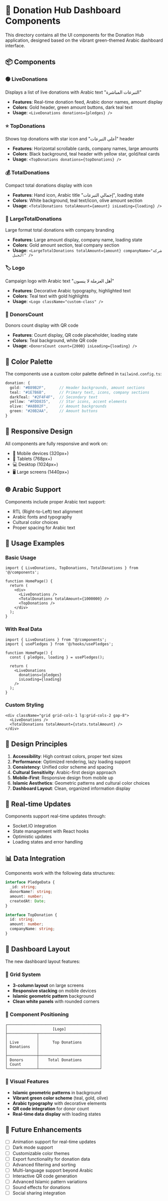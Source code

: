 # 🎨 Donation Hub Dashboard Components

This directory contains all the UI components for the Donation Hub application, designed based on the vibrant green-themed Arabic dashboard interface.

## 📦 Components

### 🟢 LiveDonations
Displays a list of live donations with Arabic text "التبرعات المباشرة"
- **Features**: Real-time donation feed, Arabic donor names, amount display
- **Colors**: Gold header, green amount buttons, dark teal text
- **Usage**: `<LiveDonations donations={pledges} />`

### ⭐ TopDonations  
Shows top donations with star icon and "أعلى التبرعات" header
- **Features**: Horizontal scrollable cards, company names, large amounts
- **Colors**: Black background, teal header with yellow star, gold/teal cards
- **Usage**: `<TopDonations donations={topDonations} />`

### 💰 TotalDonations
Compact total donations display with icon
- **Features**: Hand icon, Arabic title "إجمالي التبرعات", loading state
- **Colors**: White background, teal text/icon, olive amount section
- **Usage**: `<TotalDonations totalAmount={amount} isLoading={loading} />`

### 🏢 LargeTotalDonations
Large format total donations with company branding
- **Features**: Large amount display, company name, loading state
- **Colors**: Gold amount section, teal company section
- **Usage**: `<LargeTotalDonations totalAmount={amount} companyName="شركة الجبل" />`

### 🏷️ Logo
Campaign logo with Arabic text "أهل العزملة لا ينسون"
- **Features**: Decorative Arabic typography, highlighted text
- **Colors**: Teal text with gold highlights
- **Usage**: `<Logo className="custom-class" />`

### 👥 DonorsCount
Donors count display with QR code
- **Features**: Count display, QR code placeholder, loading state
- **Colors**: Teal background, white QR code
- **Usage**: `<DonorsCount count={2000} isLoading={loading} />`

## 🎨 Color Palette

The components use a custom color palette defined in `tailwind.config.ts`:

```typescript
donation: {
  gold: "#B89B2F",      // Header backgrounds, amount sections
  teal: "#1E7B6B",      // Primary text, icons, company sections  
  darkTeal: "#2F4F4F",  // Secondary text
  yellow: "#FDD835",    // Star icons, accent elements
  olive: "#A8B02F",     // Amount backgrounds
  green: "#20B2AA",     // Amount buttons
}
```

## 📱 Responsive Design

All components are fully responsive and work on:
- 📱 Mobile devices (320px+)
- 📱 Tablets (768px+) 
- 💻 Desktop (1024px+)
- 🖥️ Large screens (1440px+)

## 🌐 Arabic Support

Components include proper Arabic text support:
- RTL (Right-to-Left) text alignment
- Arabic fonts and typography
- Cultural color choices
- Proper spacing for Arabic text

## 🔧 Usage Examples

### Basic Usage
```tsx
import { LiveDonations, TopDonations, TotalDonations } from '@/components';

function HomePage() {
  return (
    <div>
      <LiveDonations />
      <TotalDonations totalAmount={1000000} />
      <TopDonations />
    </div>
  );
}
```

### With Real Data
```tsx
import { LiveDonations } from '@/components';
import { usePledges } from '@/hooks/usePledges';

function HomePage() {
  const { pledges, loading } = usePledges();
  
  return (
    <LiveDonations 
      donations={pledges} 
      isLoading={loading}
    />
  );
}
```

### Custom Styling
```tsx
<div className="grid grid-cols-1 lg:grid-cols-2 gap-8">
  <LiveDonations />
  <TotalDonations totalAmount={stats.totalAmount} />
</div>
```

## 🎯 Design Principles

1. **Accessibility**: High contrast colors, proper text sizes
2. **Performance**: Optimized rendering, lazy loading support
3. **Consistency**: Unified color scheme and spacing
4. **Cultural Sensitivity**: Arabic-first design approach
5. **Mobile-First**: Responsive design from mobile up
6. **Islamic Aesthetics**: Geometric patterns and cultural color choices
7. **Dashboard Layout**: Clean, organized information display

## 🔄 Real-time Updates

Components support real-time updates through:
- Socket.IO integration
- State management with React hooks
- Optimistic updates
- Loading states and error handling

## 📊 Data Integration

Components work with the following data structures:

```typescript
interface PledgeData {
  _id: string;
  donorName?: string;
  amount: number;
  createdAt: Date;
}

interface TopDonation {
  id: string;
  amount: number;
  companyName: string;
}
```

## 🎨 Dashboard Layout

The new dashboard layout features:

### 📐 Grid System
- **3-column layout** on large screens
- **Responsive stacking** on mobile devices
- **Islamic geometric pattern** background
- **Clean white panels** with rounded corners

### 🎯 Component Positioning
```
┌─────────────────────────────────────────┐
│                    [Logo]               │
├─────────────┬───────────────────────────┤
│             │                           │
│ Live        │      Top Donations        │
│ Donations   │                           │
│             │                           │
├─────────────┼───────────────────────────┤
│ Donors      │    Total Donations        │
│ Count       │                           │
└─────────────┴───────────────────────────┘
```

### 🌟 Visual Features
- **Islamic geometric patterns** in background
- **Vibrant green color scheme** (teal, gold, olive)
- **Arabic typography** with decorative elements
- **QR code integration** for donor count
- **Real-time data display** with loading states

## 🚀 Future Enhancements

- [ ] Animation support for real-time updates
- [ ] Dark mode support
- [ ] Customizable color themes
- [ ] Export functionality for donation data
- [ ] Advanced filtering and sorting
- [ ] Multi-language support beyond Arabic
- [ ] Interactive QR code generation
- [ ] Advanced Islamic pattern variations
- [ ] Sound effects for donations
- [ ] Social sharing integration

